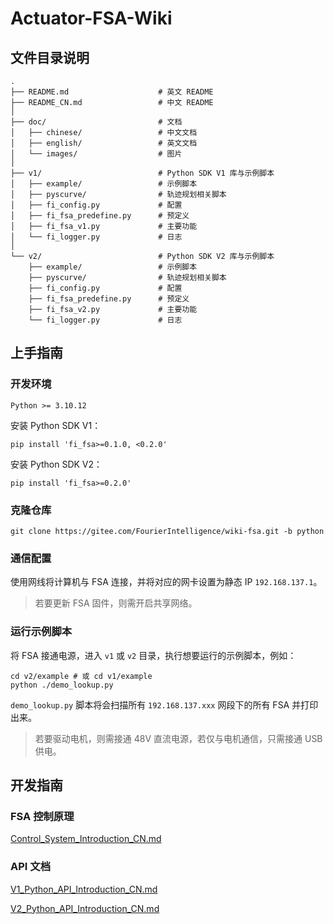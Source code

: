 # Actuator-FSA-Wiki

## 文件目录说明

```shell
.
├── README.md                    # 英文 README
├── README_CN.md                 # 中文 README
│
├── doc/                         # 文档
│   ├── chinese/                 # 中文文档
│   ├── english/                 # 英文文档
│   └── images/                  # 图片
│
├── v1/                          # Python SDK V1 库与示例脚本
│   ├── example/                 # 示例脚本
│   ├── pyscurve/                # 轨迹规划相关脚本
│   ├── fi_config.py             # 配置
│   ├── fi_fsa_predefine.py      # 预定义
│   ├── fi_fsa_v1.py             # 主要功能
│   └── fi_logger.py             # 日志
│
└── v2/                          # Python SDK V2 库与示例脚本
    ├── example/                 # 示例脚本
    ├── pyscurve/                # 轨迹规划相关脚本
    ├── fi_config.py             # 配置
    ├── fi_fsa_predefine.py      # 预定义
    ├── fi_fsa_v2.py             # 主要功能
    └── fi_logger.py             # 日志
```

## 上手指南

### 开发环境

`Python >= 3.10.12`

安装 Python SDK V1：

```shell
pip install 'fi_fsa>=0.1.0, <0.2.0'
```

安装 Python SDK V2：

```shell
pip install 'fi_fsa>=0.2.0'
```

### 克隆仓库

```shell
git clone https://gitee.com/FourierIntelligence/wiki-fsa.git -b python
```

### 通信配置

使用网线将计算机与 FSA 连接，并将对应的网卡设置为静态 IP `192.168.137.1`。

> 若要更新 FSA 固件，则需开启共享网络。

### 运行示例脚本

将 FSA 接通电源，进入 `v1` 或 `v2` 目录，执行想要运行的示例脚本，例如：

```shell
cd v2/example # 或 cd v1/example
python ./demo_lookup.py
```

`demo_lookup.py` 脚本将会扫描所有 `192.168.137.xxx` 网段下的所有 FSA 并打印出来。

> 若要驱动电机，则需接通 48V 直流电源，若仅与电机通信，只需接通 USB 供电。

## 开发指南

### FSA 控制原理

 [Control_System_Introduction_CN.md](doc/CN/Control_System_Introduction_CN.md) 

### API 文档

 [V1_Python_API_Introduction_CN.md](doc/CN/V1_Python_API_Introduction_CN.md) 

 [V2_Python_API_Introduction_CN.md](doc/CN/V2_Python_API_Introduction_CN.md) 
